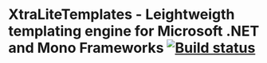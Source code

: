 # XtraLiteTemplates - Leightweigth templating engine for Microsoft .NET and Mono Frameworks [![Build status](https://ci.appveyor.com/api/projects/status/gapq9gvrneooy1ob/branch/master?svg=true)](https://ci.appveyor.com/project/pavkam/xtralitetemplates/branch/master)
